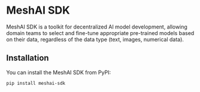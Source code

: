 # MeshAI SDK

MeshAI SDK is a toolkit for decentralized AI model development, allowing domain teams to select and fine-tune appropriate pre-trained models based on their data, regardless of the data type (text, images, numerical data).

## Installation

You can install the MeshAI SDK from PyPI:

```bash
pip install meshai-sdk
